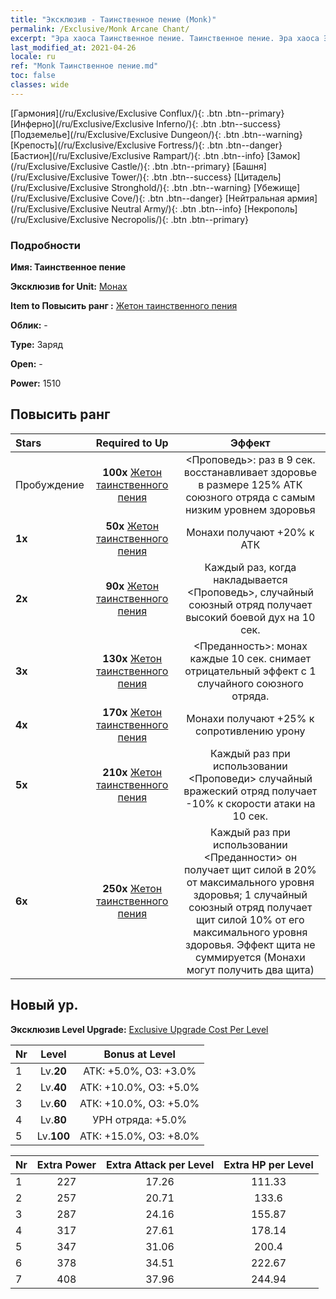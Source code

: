 ```yaml
---
title: "Эксклюзив - Таинственное пение (Monk)"
permalink: /Exclusive/Monk Arcane Chant/
excerpt: "Эра хаоса Таинственное пение. Таинственное пение. Эра хаоса Эксклюзив Таинственное пение. Монах Эксклюзив."
last_modified_at: 2021-04-26
locale: ru
ref: "Monk Таинственное пение.md"
toc: false
classes: wide
---
```

 [Гармония](/ru/Exclusive/Exclusive Conflux/){: .btn .btn--primary} [Инферно](/ru/Exclusive/Exclusive Inferno/){: .btn .btn--success} [Подземелье](/ru/Exclusive/Exclusive Dungeon/){: .btn .btn--warning} [Крепость](/ru/Exclusive/Exclusive Fortress/){: .btn .btn--danger} [Бастион](/ru/Exclusive/Exclusive Rampart/){: .btn .btn--info} [Замок](/ru/Exclusive/Exclusive Castle/){: .btn .btn--primary} [Башня](/ru/Exclusive/Exclusive Tower/){: .btn .btn--success} [Цитадель](/ru/Exclusive/Exclusive Stronghold/){: .btn .btn--warning} [Убежище](/ru/Exclusive/Exclusive Cove/){: .btn .btn--danger} [Нейтральная армия](/ru/Exclusive/Exclusive Neutral Army/){: .btn .btn--info} [Некрополь](/ru/Exclusive/Exclusive Necropolis/){: .btn .btn--primary} 

### Подробности
 **Имя: Таинственное пение** 

 **Эксклюзив for Unit:** [Монах](/ru/units/Monk/) 

 **Item to Повысить ранг :** [Жетон таинственного пения](/ItemsRU/con_915/)

 **Облик:** -

 **Type:** Заряд

 **Open:** -

 **Power:** 1510

## Повысить ранг 

  |     Stars    |  Required to Up | Эффект |
  |:-------------|:---------------:|:---------------:|
  |  Пробуждение  | **100x** [Жетон таинственного пения](/ItemsRU/con_915/) | <Проповедь>: раз в 9 сек. восстанавливает здоровье в размере 125% АТК союзного отряда с самым низким уровнем здоровья |
  | **1x** <i class="fas fa-star"/> | **50x** [Жетон таинственного пения](/ItemsRU/con_915/) | Монахи получают +20% к АТК |
  | **2x** <i class="fas fa-star"/> | **90x** [Жетон таинственного пения](/ItemsRU/con_915/) | Каждый раз, когда накладывается <Проповедь>, случайный союзный отряд получает высокий боевой дух на 10 сек. |
  | **3x** <i class="fas fa-star"/> | **130x** [Жетон таинственного пения](/ItemsRU/con_915/) |  <Преданность>: монах каждые 10 сек. снимает отрицательный эффект с 1 случайного союзного отряда. |
  | **4x** <i class="fas fa-star"/> | **170x** [Жетон таинственного пения](/ItemsRU/con_915/) | Монахи получают +25% к сопротивлению урону |
  | **5x** <i class="fas fa-star"/> | **210x** [Жетон таинственного пения](/ItemsRU/con_915/) | Каждый раз при использовании <Проповеди> случайный вражеский отряд получает -10% к скорости атаки на 10 сек. |
  | **6x** <i class="fas fa-star"/> | **250x** [Жетон таинственного пения](/ItemsRU/con_915/) | Каждый раз при использовании <Преданности> он получает щит силой в 20% от максимального уровня здоровья; 1 случайный союзный отряд получает щит силой 10% от его максимального уровня здоровья. Эффект щита не суммируется (Монахи могут получить два щита) |


## Новый ур.
 **Эксклюзив Level Upgrade:** [Exclusive Upgrade Cost Per Level](/Exclusive/ExclusiveUpgradeCostPerLevel/)

  |  Nr  |   Level  | Bonus at Level |
  |:-----|:--------:|:--------------:|
  | 1 | Lv.**20** | АТК: +5.0%, ОЗ: +3.0% |
  | 2 | Lv.**40** | АТК: +10.0%, ОЗ: +5.0% |
  | 3 | Lv.**60** | АТК: +10.0%, ОЗ: +5.0% |
  | 4 | Lv.**80** | УРН отряда: +5.0% |
  | 5 | Lv.**100** | АТК: +15.0%, ОЗ: +8.0% |


  |  Nr  |  Extra Power | Extra Attack per Level | Extra HP per Level |
  |:-----|:--------:|:--------:|:--------:|
  | 1 | 227 | 17.26 | 111.33 |
  | 2 | 257 | 20.71 | 133.6 |
  | 3 | 287 | 24.16 | 155.87 |
  | 4 | 317 | 27.61 | 178.14 |
  | 5 | 347 | 31.06 | 200.4 |
  | 6 | 378 | 34.51 | 222.67 |
  | 7 | 408 | 37.96 | 244.94 |


